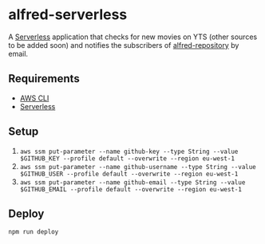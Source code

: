 # alfred-serverless

A [Serverless](https://serverless.com) application that checks for new movies on YTS (other sources to be added soon) and notifies the subscribers of [alfred-repository](https://github.com/zoomHKG/alfred-repository) by email.

## Requirements

- [AWS CLI](https://docs.aws.amazon.com/cli/latest/userguide/cli-chap-install.html)
- [Serverless](https://serverless.com)

## Setup

1. `aws ssm put-parameter --name github-key --type String --value $GITHUB_KEY --profile default --overwrite --region eu-west-1`
2. `aws ssm put-parameter --name github-username --type String --value $GITHUB_USER --profile default --overwrite --region eu-west-1`
3. `aws ssm put-parameter --name github-email --type String --value $GITHUB_EMAIL --profile default --overwrite --region eu-west-1`

## Deploy

`npm run deploy`
